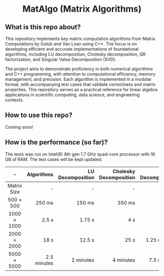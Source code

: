 <div align="center">

# MatAlgo (Matrix Algorithms)

<div align="left">

## What is this repo about?

This repository implements key matrix computation algorithms from Matrix Computations by Golub and Van Loan using C++. The focus is on developing efficient and accurate implementations of foundational algorithms, including LU decomposition, Cholesky decomposition, QR factorization, and Singular Value Decomposition (SVD).

The project aims to demonstrate proficiency in both numerical algorithms and C++ programming, with attention to computational efficiency, memory management, and precision. Each algorithm is implemented in a modular format, with accompanying test cases that validate correctness and matrix properties. This repository serves as a practical reference for linear algebra applications in scientific computing, data science, and engineering contexts.

## How to use this repo?

Coming soon!

## How is the performance (so far)?

The tests was run on Intel(R) 8th gen 1.7 GHz quad-core processor with 16 GB of RAM. The test cases will be kept updated.

| - | Algorithms | LU Decomposition | Cholesky Decomposition | QR Decomposition | SVD |
| :---: | ---: | ---: | ---: | ---: | ---: |
| Matrix Size | - | - | - | - |
| 500 × 500 | 250 ms | 150 ms | 350 ms | 750 ms |
| 1000 × 1000 | 2.5 s | 1.75 s | 4 s | 7 s |
| 2000 × 2000 | 18 s | 12.5 s | 25 s | 1.25 minutes |
| 5000 × 5000 | 2.5 minutes | 2 minutes | 4 minutes | 7.5 minutes |
